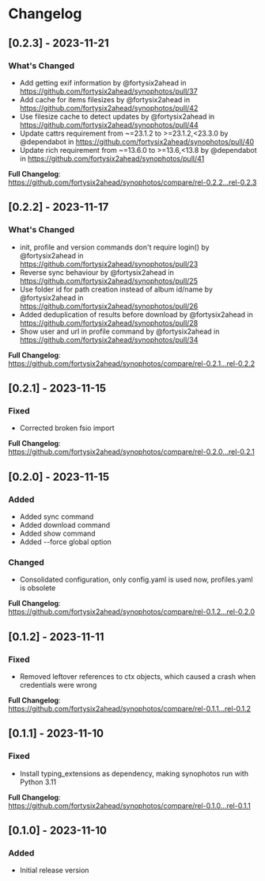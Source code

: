 # Changelog

## [0.2.3] - 2023-11-21

### What's Changed

- Add getting exif information by @fortysix2ahead in https://github.com/fortysix2ahead/synophotos/pull/37
- Add cache for items filesizes by @fortysix2ahead in https://github.com/fortysix2ahead/synophotos/pull/42
- Use filesize cache to detect updates by @fortysix2ahead in https://github.com/fortysix2ahead/synophotos/pull/44
- Update cattrs requirement from ~=23.1.2 to >=23.1.2,<23.3.0 by @dependabot in https://github.com/fortysix2ahead/synophotos/pull/40
- Update rich requirement from ~=13.6.0 to >=13.6,<13.8 by @dependabot in https://github.com/fortysix2ahead/synophotos/pull/41

**Full Changelog**: https://github.com/fortysix2ahead/synophotos/compare/rel-0.2.2...rel-0.2.3

## [0.2.2] - 2023-11-17

### What's Changed

- init, profile and version commands don't require login() by @fortysix2ahead in https://github.com/fortysix2ahead/synophotos/pull/23
- Reverse sync behaviour by @fortysix2ahead in https://github.com/fortysix2ahead/synophotos/pull/25
- Use folder id for path creation instead of album id/name by @fortysix2ahead in https://github.com/fortysix2ahead/synophotos/pull/26
- Added deduplication of results before download by @fortysix2ahead in https://github.com/fortysix2ahead/synophotos/pull/28
- Show user and url in profile command by @fortysix2ahead in https://github.com/fortysix2ahead/synophotos/pull/34

**Full Changelog**: https://github.com/fortysix2ahead/synophotos/compare/rel-0.2.1...rel-0.2.2

## [0.2.1] - 2023-11-15

### Fixed

- Corrected broken fsio import

**Full Changelog**: https://github.com/fortysix2ahead/synophotos/compare/rel-0.2.0...rel-0.2.1

## [0.2.0] - 2023-11-15

### Added

- Added sync command
- Added download command
- Added show command
- Added --force global option

### Changed

- Consolidated configuration, only config.yaml is used now, profiles.yaml is obsolete

**Full Changelog**: https://github.com/fortysix2ahead/synophotos/compare/rel-0.1.2...rel-0.2.0

## [0.1.2] - 2023-11-11

### Fixed

- Removed leftover references to ctx objects, which caused a crash when credentials were wrong

**Full Changelog**: https://github.com/fortysix2ahead/synophotos/compare/rel-0.1.1...rel-0.1.2

## [0.1.1] - 2023-11-10

### Fixed

- Install typing_extensions as dependency, making synophotos run with Python 3.11

**Full Changelog**: https://github.com/fortysix2ahead/synophotos/compare/rel-0.1.0...rel-0.1.1

## [0.1.0] - 2023-11-10

### Added

- Initial release version
